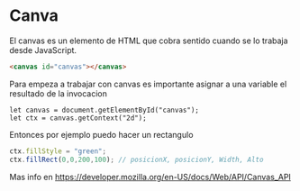# Canva

El canvas es un elemento de HTML que cobra sentido cuando se lo trabaja desde JavaScript.

```HTML
<canvas id="canvas"></canvas>
```

Para empeza a trabajar con canvas es importante asignar a una variable el resultado de la invocacion

```JS
let canvas = document.getElementById("canvas");
let ctx = canvas.getContext("2d");
```

Entonces por ejemplo puedo hacer un rectangulo

```js
ctx.fillStyle = "green";
ctx.fillRect(0,0,200,100); // posicionX, posicionY, Width, Alto
```

Mas info en  https://developer.mozilla.org/en-US/docs/Web/API/Canvas_API